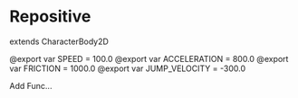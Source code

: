 # Repositive
extends CharacterBody2D


@export var SPEED = 100.0
@export var ACCELERATION = 800.0 
@export var FRICTION = 1000.0
@export var JUMP_VELOCITY = -300.0

Add Func... 



